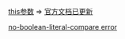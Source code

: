 [this参数](https://github.com/Microsoft/TypeScript/issues/229#issuecomment-257172012) => [官方文档已更新](https://www.typescriptlang.org/docs/handbook/functions.html)

[no-boolean-literal-compare error](https://github.com/progre/tslint-config-airbnb/issues/33#issuecomment-392229240)
